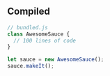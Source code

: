 ##  Compiled

```js
// bundled.js
class AwesomeSauce {
  // 100 lines of code
}

let sauce = new AwesomeSauce();
sauce.makeIt();
```
